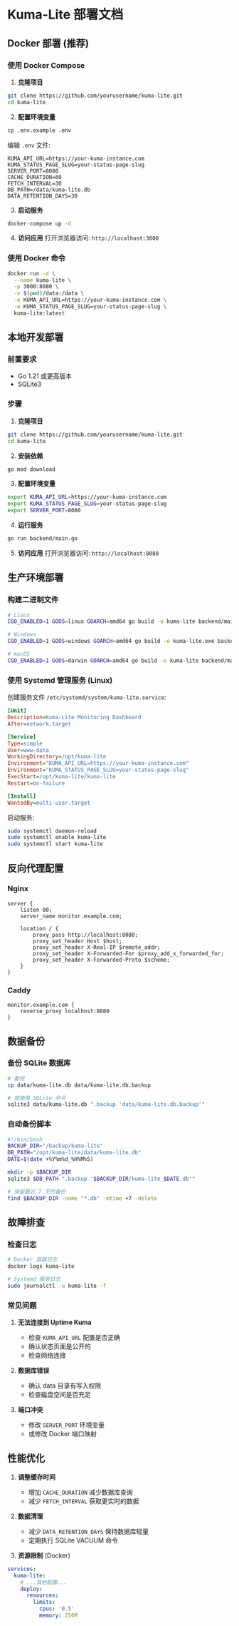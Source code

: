 # Kuma-Lite 部署文档

## Docker 部署 (推荐)

### 使用 Docker Compose

1. **克隆项目**
```bash
git clone https://github.com/yourusername/kuma-lite.git
cd kuma-lite
```

2. **配置环境变量**
```bash
cp .env.example .env
```

编辑 `.env` 文件:
```env
KUMA_API_URL=https://your-kuma-instance.com
KUMA_STATUS_PAGE_SLUG=your-status-page-slug
SERVER_PORT=8080
CACHE_DURATION=60
FETCH_INTERVAL=30
DB_PATH=/data/kuma-lite.db
DATA_RETENTION_DAYS=30
```

3. **启动服务**
```bash
docker-compose up -d
```

4. **访问应用**
打开浏览器访问: `http://localhost:3000`

### 使用 Docker 命令

```bash
docker run -d \
  --name kuma-lite \
  -p 3000:8080 \
  -v $(pwd)/data:/data \
  -e KUMA_API_URL=https://your-kuma-instance.com \
  -e KUMA_STATUS_PAGE_SLUG=your-status-page-slug \
  kuma-lite:latest
```

## 本地开发部署

### 前置要求

- Go 1.21 或更高版本
- SQLite3

### 步骤

1. **克隆项目**
```bash
git clone https://github.com/yourusername/kuma-lite.git
cd kuma-lite
```

2. **安装依赖**
```bash
go mod download
```

3. **配置环境变量**
```bash
export KUMA_API_URL=https://your-kuma-instance.com
export KUMA_STATUS_PAGE_SLUG=your-status-page-slug
export SERVER_PORT=8080
```

4. **运行服务**
```bash
go run backend/main.go
```

5. **访问应用**
打开浏览器访问: `http://localhost:8080`

## 生产环境部署

### 构建二进制文件

```bash
# Linux
CGO_ENABLED=1 GOOS=linux GOARCH=amd64 go build -o kuma-lite backend/main.go

# Windows
CGO_ENABLED=1 GOOS=windows GOARCH=amd64 go build -o kuma-lite.exe backend/main.go

# macOS
CGO_ENABLED=1 GOOS=darwin GOARCH=amd64 go build -o kuma-lite backend/main.go
```

### 使用 Systemd 管理服务 (Linux)

创建服务文件 `/etc/systemd/system/kuma-lite.service`:

```ini
[Unit]
Description=Kuma-Lite Monitoring Dashboard
After=network.target

[Service]
Type=simple
User=www-data
WorkingDirectory=/opt/kuma-lite
Environment="KUMA_API_URL=https://your-kuma-instance.com"
Environment="KUMA_STATUS_PAGE_SLUG=your-status-page-slug"
ExecStart=/opt/kuma-lite/kuma-lite
Restart=on-failure

[Install]
WantedBy=multi-user.target
```

启动服务:
```bash
sudo systemctl daemon-reload
sudo systemctl enable kuma-lite
sudo systemctl start kuma-lite
```

## 反向代理配置

### Nginx

```nginx
server {
    listen 80;
    server_name monitor.example.com;

    location / {
        proxy_pass http://localhost:8080;
        proxy_set_header Host $host;
        proxy_set_header X-Real-IP $remote_addr;
        proxy_set_header X-Forwarded-For $proxy_add_x_forwarded_for;
        proxy_set_header X-Forwarded-Proto $scheme;
    }
}
```

### Caddy

```
monitor.example.com {
    reverse_proxy localhost:8080
}
```

## 数据备份

### 备份 SQLite 数据库

```bash
# 备份
cp data/kuma-lite.db data/kuma-lite.db.backup

# 或使用 SQLite 命令
sqlite3 data/kuma-lite.db ".backup 'data/kuma-lite.db.backup'"
```

### 自动备份脚本

```bash
#!/bin/bash
BACKUP_DIR="/backup/kuma-lite"
DB_PATH="/opt/kuma-lite/data/kuma-lite.db"
DATE=$(date +%Y%m%d_%H%M%S)

mkdir -p $BACKUP_DIR
sqlite3 $DB_PATH ".backup '$BACKUP_DIR/kuma-lite_$DATE.db'"

# 保留最近 7 天的备份
find $BACKUP_DIR -name "*.db" -mtime +7 -delete
```

## 故障排查

### 检查日志

```bash
# Docker 容器日志
docker logs kuma-lite

# Systemd 服务日志
sudo journalctl -u kuma-lite -f
```

### 常见问题

1. **无法连接到 Uptime Kuma**
   - 检查 `KUMA_API_URL` 配置是否正确
   - 确认状态页面是公开的
   - 检查网络连接

2. **数据库错误**
   - 确认 data 目录有写入权限
   - 检查磁盘空间是否充足

3. **端口冲突**
   - 修改 `SERVER_PORT` 环境变量
   - 或修改 Docker 端口映射

## 性能优化

1. **调整缓存时间**
   - 增加 `CACHE_DURATION` 减少数据库查询
   - 减少 `FETCH_INTERVAL` 获取更实时的数据

2. **数据清理**
   - 减少 `DATA_RETENTION_DAYS` 保持数据库轻量
   - 定期执行 SQLite VACUUM 命令

3. **资源限制** (Docker)
```yaml
services:
  kuma-lite:
    # ...其他配置...
    deploy:
      resources:
        limits:
          cpus: '0.5'
          memory: 256M
```
